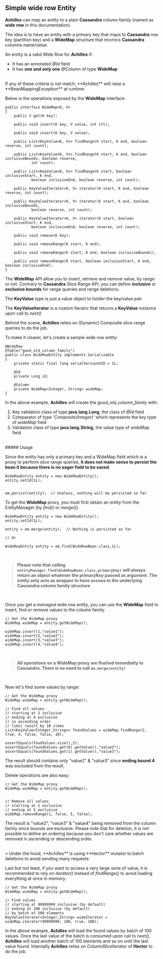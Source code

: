 ## Simple wide row Entity

 **Achilles** can map an entity to a plain **Cassandra** column family (named as **wide row** in this documentation).
 
 The idea is to have an entity with a primary key that maps to **Cassandra** row key (partition key) and a **WideMap**
 structure that micmics **Cassandra** columns name/value.

  An entity is a valid Wide Row for **Achilles** if:

 - It has an annotated *@Id* field
 - It has **one and only one** *@Column* of type **WideMap** 

<br/>    
 If any of these criteria is not match, **Achilles** will raise a **BeanMappingException** at runtime.
 
 Below is the operations exposed by the **WideMap** interface:
 
 
	public interface WideMap<K, V>
	{
		public V get(K key);

		public void insert(K key, V value, int ttl);

		public void insert(K key, V value);

		public List<KeyValue<K, V>> findRange(K start, K end, boolean reverse, int count);

		public List<KeyValue<K, V>> findRange(K start, K end, boolean inclusiveBounds, boolean reverse,
				int count);

		public List<KeyValue<K, V>> findRange(K start, boolean inclusiveStart, K end,
				boolean inclusiveEnd, boolean reverse, int count);

		public KeyValueIterator<K, V> iterator(K start, K end, boolean reverse, int count);

		public KeyValueIterator<K, V> iterator(K start, K end, boolean inclusiveBounds,
				boolean reverse, int count);

		public KeyValueIterator<K, V> iterator(K start, boolean inclusiveStart, K end,
				boolean inclusiveEnd, boolean reverse, int count);

		public void remove(K key);

		public void removeRange(K start, K end);

		public void removeRange(K start, K end, boolean inclusiveBounds);

		public void removeRange(K start, boolean inclusiveStart, K end, boolean inclusiveEnd);
	}
 
 The **WideMap** API allow you to insert, retrieve and remove value, by range or not. Contrary to **Cassandra** Slice Range
 API, you can define **inclusive** or **exclusive bounds** for range queries and range deletions.

 The **KeyValue** type is just a value object to holder the key/value pair.

 The **KeyValueIterator** is a custom Iterator that returns a **KeyValue** instance upon call to *next()*
 
 Behind the scene, **Achilles** relies on (Dynamic) Composite slice range queries to do the job.
 
 To make it clearer, let's create a sample wide row entity:
 
	@WideRow
	@Table("good_old_column_family")
	public class WideRowEntity implements Serializable
	{
		private static final long serialVersionUID = 1L;

		@Id
		private Long id;

		@Column
		private WideMap<Integer, String> wideMap;
	} 

 In the above example, **Achilles** will create the *good\_old\_column\_family* with:
 
 1. Key validation class of type **java.lang.Long**, the class of *@Id* field
 2. Comparator of type *'Composite(Integer)'* which represents the key type of *wideMap* field
 3. Validation class of type **java.lang.String**, the value type of *wideMap* field

<br/>
##### Usage
 
 Since the entity has only a primary key and a WideMap field which is a proxy to perform slice range queries, **it does not make sense 
 to persist the bean it because there is no eager field to be saved**.
 
	
	WideRowEntity entity = new WideRowEntity();
	entity.setId(1L);
	
	
	em.persist(entity);  // Useless, nothing will be persisted so far
	
	
 To get the **WideMap** proxy, you must first obtain an entity from the EntityManager (by *find()* or *merge()*).
 

	WideRowEntity entity = new WideRowEntity();
	entity.setId(1L);
	
	entity = em.merge(entity); 	// Nothing is persisted so far
	
	// Or

	WideRowEntity entity = em.find(WideRowBean.class,1L);

<br/>	

> 	**Please note that calling `entityManager.find(WideRowBean.class,primaryKey)` will always return an object whatever the primaryKey passed
	as argument. The entity only acts as wrapper to have access to the underlying Cassandra column family structure**
 
 
<br/>

 Once you get a *managed* wide row entity, you can use the **WideMap** field to insert, find or remove values to the column family. 
 
	// Get the WideMap proxy
	WideMap wideMap = entity.getWideMap(); 

	wideMap.insert(1,"value1");
	wideMap.insert(2,"value2");
	wideMap.insert(3,"value3");
	wideMap.insert(4,"value4");
	
<br/>

>	**All operations on a WideMap proxy are flushed immediatly to Cassandra. There is no need to call `em.merge(entity)`**

<br/>

 Now let's find some values by range:
	
	// Get the WideMap proxy
	WideMap wideMap = entity.getWideMap(); 
	
	// Find all values 
	// starting at 2 inclusive 
	// ending at 4 exclusive
	// in ascending order
	// limit result by 10 items
	List<KeyValue<Integer,String>> foundValues = wideMap.findRange(2, true, 4, false, false, 10);
	
	assertEquals(foudValues.size(),2);
	assertEquals(foundValues.get(0).getValue(),"value2");
	assertEquals(foundValues.get(1).getValue(),"value3");

 The result should contains only "value2" & "value3" since **ending bound 4** was excluded from the result.
 
 Delete operations are also easy:
 
	// Get the WideMap proxy
	WideMap wideMap = entity.getWideMap(); 
	
	
	// Remove all values
	// starting at 1 exclusive
	// ending at 5 exclusive
	wideMap.removeRange(1, false, 5, false);
	

 The result is "value2", "value3" & "value4" being removed from the column family since bounds are exclusive. Please note that for
 deletion, it is not possible to define an ordering because you don't care whether values are removed in ascending or descending
 order.

<br/>
>	Under the hood, **Achilles** is using **Hector** mutator to batch deletions to avoid sending many requests.

<br/>

 Last but not least, if you want to access a very large serie of value, it is recommended to rely on *iterator()* instead of *findRange()*
 to avoid loading everything at once in memory.
 
 
	// Get the WideMap proxy
	WideMap wideMap = entity.getWideMap(); 

	// Find values
	// starting at 99999999 inclusive (by default)
	// ending at 100 inclusive (by default)
	// by batch of 100 elements
	KeyValueIterator<Integer,String> wideIterator = wideMap.iterator(99999999, 100, true, 100);
		

 In the above example, **Achilles** will load the found values by batch of 100 values. Once the last value of the batch is consumed
 upon call to *next()*, **Achilles** will load another batch of 100 elements and so on until the last value found. Internally
 **Achilles** relies on *ColumnSliceIterator* of **Hector** to do the job.
